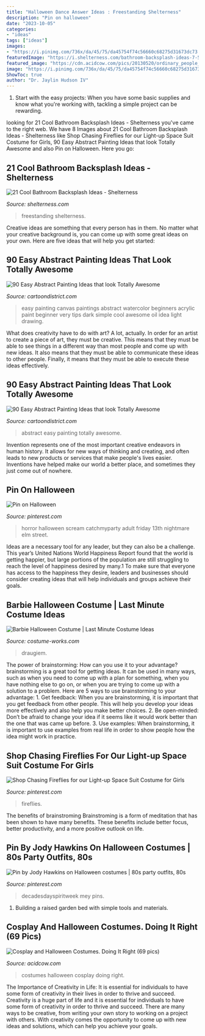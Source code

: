 ```yaml
---
title: "Halloween Dance Answer Ideas : Freestanding Shelterness"
description: "Pin on halloween"
date: "2023-10-05"
categories:
- "ideas"
tags: ["ideas"]
images:
- "https://i.pinimg.com/736x/da/45/75/da45754f74c56660c68275d31673dc73.jpg"
featuredImage: "https://i.shelterness.com/bathroom-backsplash-ideas-7-500x750.png"
featured_image: "https://cdn.acidcow.com/pics/20130520/ordinary_people_transformed_with_excellent_makeup_52.jpg"
image: "https://i.pinimg.com/736x/da/45/75/da45754f74c56660c68275d31673dc73.jpg"
ShowToc: true
author: "Dr. Jaylin Hudson IV"
---
```



1. Start with the easy projects: When you have some basic supplies and know what you're working with, tackling a simple project can be rewarding.

	

		
looking for 21 Cool Bathroom Backsplash Ideas - Shelterness you've came to the right web. We have 8 Images about 21 Cool Bathroom Backsplash Ideas - Shelterness like Shop Chasing Fireflies for our Light-up Space Suit Costume for Girls, 90 Easy Abstract Painting Ideas that look Totally Awesome and also Pin on Halloween. Here you go:
		
    
## 21 Cool Bathroom Backsplash Ideas - Shelterness

<img loading=lazy src="https://i.shelterness.com/bathroom-backsplash-ideas-7-500x750.png" onerror="this.onerror=null;this.src='https://tse1.mm.bing.net/th?id=OIP.3OzBahSQMXJKPgI15uqjBgHaLH&amp;pid=15.1';" alt="21 Cool Bathroom Backsplash Ideas - Shelterness">

_Source: shelterness.com_

>freestanding shelterness. 

	

Creative ideas are something that every person has in them. No matter what your creative background is, you can come up with some great ideas on your own. Here are five ideas that will help you get started: 

    
## 90 Easy Abstract Painting Ideas That Look Totally Awesome

<img loading=lazy src="http://www.cartoondistrict.com/wp-content/uploads/2017/06/Easy-Abstract-Painting-Ideas00013-1.jpg" onerror="this.onerror=null;this.src='https://tse2.mm.bing.net/th?id=OIP.hBccaeUZgrlpHT7riqaJbwHaNL&amp;pid=15.1';" alt="90 Easy Abstract Painting Ideas that look Totally Awesome">

_Source: cartoondistrict.com_

>easy painting canvas paintings abstract watercolor beginners acrylic paint beginner very tips dark simple cool awesome oil idea light drawing. 

	

What does creativity have to do with art? A lot, actually. In order for an artist to create a piece of art, they must be creative. This means that they must be able to see things in a different way than most people and come up with new ideas. It also means that they must be able to communicate these ideas to other people. Finally, it means that they must be able to execute these ideas effectively.

    
## 90 Easy Abstract Painting Ideas That Look Totally Awesome

<img loading=lazy src="http://www.cartoondistrict.com/wp-content/uploads/2017/06/Easy-Abstract-Painting-Ideas00015-1.jpg" onerror="this.onerror=null;this.src='https://tse2.mm.bing.net/th?id=OIP.7n49ygCZCDJ7eYvFfbiJMQHaLT&amp;pid=15.1';" alt="90 Easy Abstract Painting Ideas that look Totally Awesome">

_Source: cartoondistrict.com_

>abstract easy painting totally awesome. 

	

Invention represents one of the most important creative endeavors in human history. It allows for new ways of thinking and creating, and often leads to new products or services that make people's lives easier. Inventions have helped make our world a better place, and sometimes they just come out of nowhere.

    
## Pin On Halloween

<img loading=lazy src="https://i.pinimg.com/736x/da/45/75/da45754f74c56660c68275d31673dc73.jpg" onerror="this.onerror=null;this.src='https://tse3.mm.bing.net/th?id=OIP.KE4_gfLkmOSL9s6E1POjEQHaJ3&amp;pid=15.1';" alt="Pin on Halloween">

_Source: pinterest.com_

>horror halloween scream catchmyparty adult friday 13th nightmare elm street. 

	

Ideas are a necessary tool for any leader, but they can also be a challenge. This year’s United Nations World Happiness Report found that the world is getting happier, but large portions of the population are still struggling to reach the level of happiness desired by many.1 To make sure that everyone has access to the happiness they desire, leaders and businesses should consider creating ideas that will help individuals and groups achieve their goals.

    
## Barbie Halloween Costume | Last Minute Costume Ideas

<img loading=lazy src="https://photos.costume-works.com/full/barbie1.jpg" onerror="this.onerror=null;this.src='https://tse3.mm.bing.net/th?id=OIP.Ynby2qE4SxfSrPY34WOJtAHaNX&amp;pid=15.1';" alt="Barbie Halloween Costume | Last Minute Costume Ideas">

_Source: costume-works.com_

>draugiem. 

	

The power of brainstorming: How can you use it to your advantage?
brainstorming is a great tool for getting ideas. It can be used in many ways, such as when you need to come up with a plan for something, when you have nothing else to go on, or when you are trying to come up with a solution to a problem. Here are 5 ways to use brainstorming to your advantage: 1. Get feedback: When you are brainstorming, it is important that you get feedback from other people. This will help you develop your ideas more effectively and also help you make better choices. 2. Be open-minded: Don’t be afraid to change your idea if it seems like it would work better than the one that was came up before. 3. Use examples: When brainstorming, it is important to use examples from real life in order to show people how the idea might work in practice. 
    
## Shop Chasing Fireflies For Our Light-up Space Suit Costume For Girls

<img loading=lazy src="https://i.pinimg.com/736x/c3/0c/c0/c30cc033256de0aa76527df065be5a33.jpg" onerror="this.onerror=null;this.src='https://tse2.mm.bing.net/th?id=OIP.AKnF-XvhBar0pkq4Bo5VHAHaLH&amp;pid=15.1';" alt="Shop Chasing Fireflies for our Light-up Space Suit Costume for Girls">

_Source: pinterest.com_

>fireflies. 

	

The benefits of brainstroming
Brainstroming is a form of meditation that has been shown to have many benefits. These benefits include better focus, better productivity, and a more positive outlook on life.

    
## Pin By Jody Hawkins On Halloween Costumes | 80s Party Outfits, 80s

<img loading=lazy src="https://i.pinimg.com/736x/56/b7/8b/56b78bc8357dfdfc5e7c7a3fd2ed73da.jpg" onerror="this.onerror=null;this.src='https://tse3.mm.bing.net/th?id=OIP.jCBBTNvVhzj6teyC3U0SLAHaJ4&amp;pid=15.1';" alt="Pin by Jody Hawkins on Halloween costumes | 80s party outfits, 80s">

_Source: pinterest.com_

>decadesdayspiritweek mey pins. 

	

1. Building a raised garden bed with simple tools and materials.

    
## Cosplay And Halloween Costumes. Doing It Right (69 Pics)

<img loading=lazy src="https://cdn.acidcow.com/pics/20130520/ordinary_people_transformed_with_excellent_makeup_52.jpg" onerror="this.onerror=null;this.src='https://tse3.mm.bing.net/th?id=OIP.YuCUPL3oDsoNQC7aPbRmdQAAAA&amp;pid=15.1';" alt="Cosplay and Halloween Costumes. Doing It Right (69 pics)">

_Source: acidcow.com_

>costumes halloween cosplay doing right. 

	

The Importance of Creativity in Life: It is essential for individuals to have some form of creativity in their lives in order to thrive and succeed.
Creativity is a huge part of life and it is essential for individuals to have some form of creativity in order to thrive and succeed. There are many ways to be creative, from writing your own story to working on a project with others. With creativity comes the opportunity to come up with new ideas and solutions, which can help you achieve your goals.

